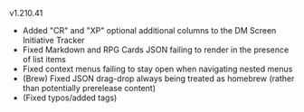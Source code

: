 v1.210.41

- Added "CR" and "XP" optional additional columns to the DM Screen Initiative Tracker
- Fixed Markdown and RPG Cards JSON failing to render in the presence of list items
- Fixed context menus failing to stay open when navigating nested menus
- (Brew) Fixed JSON drag-drop always being treated as homebrew (rather than potentially prerelease content)
- (Fixed typos/added tags)
